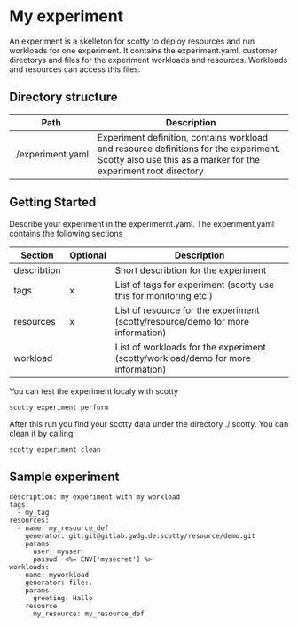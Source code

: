 My experiment
=============

An experiment is a skelleton for scotty to deploy resources and run workloads for one experiment. 
It contains the experiment.yaml, customer directorys and files for the experiment workloads and resources.
Workloads and resources can access this files.

Directory structure
-------------------

| Path              | Description |
| ----------------- | ----------- |
| ./experiment.yaml | Experiment definition, contains workload and resource definitions for the experiment. <br> Scotty also use this as a marker for the experiment root directory |

Getting Started
---------------

Describe your experiment in the experimernt.yaml. The experiment.yaml contains the following sections

| Section           | Optional | Description |
| ----------------- | -------- | ----------- |
| describtion       |          | Short describtion for the experiment |
| tags              |    x     | List of tags for experiment (scotty use this for monitoring etc.) |
| resources         |    x     | List of resource for the experiment (scotty/resource/demo for more information) |
| workload          |          | List of workloads for the experiment (scotty/workload/demo for more information) |

You can test the experiment localy with scotty

    scotty experiment perform

After this run you find your scotty data under the directory ./.scotty. You can clean it by calling:

    scotty experiment clean
    
Sample experiment
-----------------

    description: my experiment with my workload
    tags:
      - my_tag
    resources:
      - name: my_resource_def
        generator: git:git@gitlab.gwdg.de:scotty/resource/demo.git
        params:
          user: myuser
          passwd: <%= ENV['mysecret'] %>
    workloads:
      - name: myworkload
        generator: file:.
        params:
          greeting: Hallo
        resource:
          my_resource: my_resource_def


